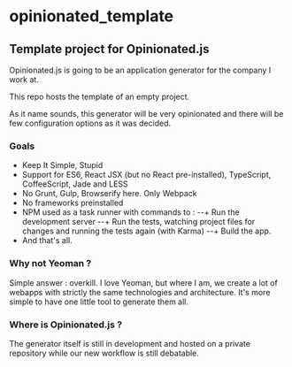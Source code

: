# opinionated_template
## Template project for Opinionated.js

Opinionated.js is going to be an application generator for the company I work at.

This repo hosts the template of an empty project.

As it name sounds, this generator will be very opinionated and there will be few configuration options as it was decided.

### Goals 
+ Keep It Simple, Stupid
+ Support for ES6, React JSX (but no React pre-installed), TypeScript, CoffeeScript, Jade and LESS
+ No Grunt, Gulp, Browserify here. Only Webpack
+ No frameworks preinstalled
+ NPM used as a task runner with commands to :
--+ Run the development server
--+ Run the tests, watching project files for changes and running the tests again (with Karma)
--+ Build the app.
+ And that's all.

### Why not Yeoman ?
Simple answer : overkill. 
I love Yeoman, but where I am, we create a lot of webapps with strictly the same technologies and architecture. It's more simple to have one little tool to generate them all.

### Where is Opinionated.js ?
The generator itself is still in development and hosted on a private repository while our new workflow is still debatable.
